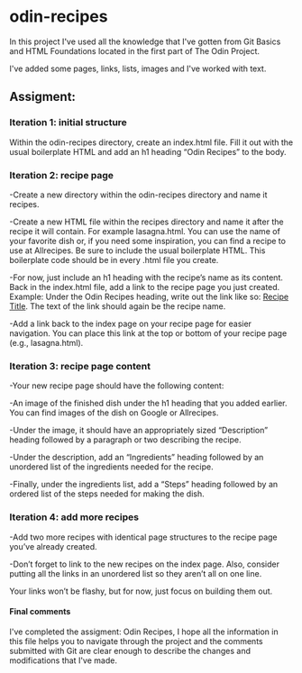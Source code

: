 # odin-recipes

In this project I've used all the knowledge that I've gotten from Git Basics and HTML Foundations located in the first part of The Odin Project.

I've added some pages, links, lists, images and I've worked with text. 

## Assigment:
### Iteration 1: initial structure
Within the odin-recipes directory, create an index.html file.
Fill it out with the usual boilerplate HTML and add an h1 heading “Odin Recipes” to the body.

### Iteration 2: recipe page
-Create a new directory within the odin-recipes directory and name it recipes.

-Create a new HTML file within the recipes directory and name it after the recipe it will contain. For example lasagna.html. You can use the name of your favorite dish or, if you need some inspiration, you can find a recipe to use at Allrecipes. Be sure to include the usual boilerplate HTML. This boilerplate code should be in every .html file you create.

-For now, just include an h1 heading with the recipe’s name as its content.
Back in the index.html file, add a link to the recipe page you just created. Example: Under the Odin Recipes heading, write out the link like so: <a href="recipes/recipename.html">Recipe Title</a>. The text of the link should again be the recipe name.

-Add a link back to the index page on your recipe page for easier navigation. You can place this link at the top or bottom of your recipe page (e.g., lasagna.html). 

### Iteration 3: recipe page content
-Your new recipe page should have the following content:

-An image of the finished dish under the h1 heading that you added earlier. You can find images of the dish on Google or Allrecipes.

-Under the image, it should have an appropriately sized “Description” heading followed by a paragraph or two describing the recipe.

-Under the description, add an “Ingredients” heading followed by an unordered list of the ingredients needed for the recipe.

-Finally, under the ingredients list, add a “Steps” heading followed by an ordered list of the steps needed for making the dish.

### Iteration 4: add more recipes
-Add two more recipes with identical page structures to the recipe page you’ve already created.

-Don’t forget to link to the new recipes on the index page. Also, consider putting all the links in an unordered list so they aren’t all on one line.

Your links won’t be flashy, but for now, just focus on building them out.

#### Final comments

I've completed the assigment: Odin Recipes, I hope all the information in this file helps you to navigate through the project and the comments submitted with Git are clear enough to describe the changes and modifications that I've made. 
